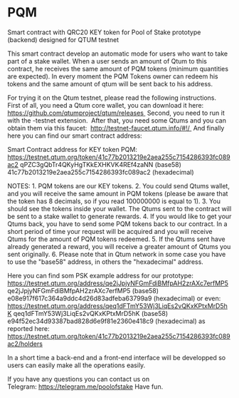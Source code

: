 # PQM
Smart contract with QRC20 KEY token for Pool of Stake prototype (backend) designed for QTUM testnet

This smart contract develop an automatic mode for users who want to take part of a stake wallet. 
When a user sends an amount of Qtum to this contract, he receives the same amount of PQM tokens (minimum quantities are expected). In every moment the PQM Tokens owner can redeem his tokens and the same amount of qtum will be sent back to his address.

For trying it on the Qtum testnet, please read the following instructions. 
First of all, you need a Qtum core wallet, you can download it here: 
https://github.com/qtumproject/qtum/releases 
Second, you need to run it with the -testnet extension. 
After that, you need some Qtums and you can obtain them via this faucet: 
http://testnet-faucet.qtum.info/#!/ 
And finally here you can find our smart contract address:

Smart Contract address for KEY token PQM:
https://testnet.qtum.org/token/41c77b2013219e2aea255c7154286393fc089ac2
qPZC3gQbTr4QKyHgTKkEXHKVK4REf4zaNN (base58)
41c77b2013219e2aea255c7154286393fc089ac2 (hexadecimal)


NOTES:
    1. PQM tokens are our KEY tokens.
    2. You could send Qtums  wallet, and you will receive the same amount in PQM tokens (please be aware that the token has 8 decimals, so if you read 100000000 is equal to 1).
    3. You should see the tokens inside your wallet. The Qtums sent to the contract will be sent to a stake wallet to generate rewards.
    4. If you would like to get your Qtums back, you have to send some PQM tokens back to our contract. In a short period of time your request will be acquired and you will receive Qtums for the amount of PQM tokens redeemed.
    5. If the Qtums sent have already generated a reward, you will receive a greater amount of Qtums you sent originally.
    6. Please note that in Qtum network in some case you have to use the "base58" address, in others the "hexadecimal" address.


Here you can find som PSK example address for our prototype:
https://testnet.qtum.org/address/qe2jJpjyNFGmFdiBMfpAH2zrAXc7erfMP5
qe2jJpjyNFGmFdiBMfpAH2zrAXc7erfMP5 (base58)
e08e917f617c364a9ddc4d26d83adfeba63799a9 (hexadecimal)
or even:
https://testnet.qtum.org/address/qeq1dFTmY53Wj3LiqEs2vQKxKPtxMrD5hK
qeq1dFTmY53Wj3LiqEs2vQKxKPtxMrD5hK (base58)
e94f52ec34d93387bad828d6e9f81e2360e418c9 (hexadecimal)
as reported here:
https://testnet.qtum.org/token/41c77b2013219e2aea255c7154286393fc089ac2/holders

In a short time a back-end and a front-end interface will be developped so users can easily make all the operations easily.

If you have any questions you can contact us on Telegram: https://telegram.me/poolofstake
Have fun.
